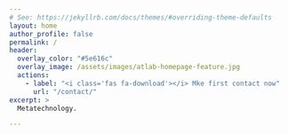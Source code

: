 ```yaml
---
# See: https://jekyllrb.com/docs/themes/#overriding-theme-defaults
layout: home
author_profile: false
permalink: /
header:
  overlay_color: "#5e616c"
  overlay_image: /assets/images/atlab-homepage-feature.jpg
  actions:
    - label: "<i class='fas fa-download'></i> Mke first contact now"
      url: "/contact/"
excerpt: >
  Metatechnology.

---
```


